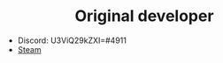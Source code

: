 <h1 style="text-align: center;">Original developer</h1>
<ul>
<li>Discord:&nbsp;U3ViQ29kZXI=#4911</li>
<li><a href="https://steamcommunity.com/id/speedy_214/">Steam</a></li>
</ul>
